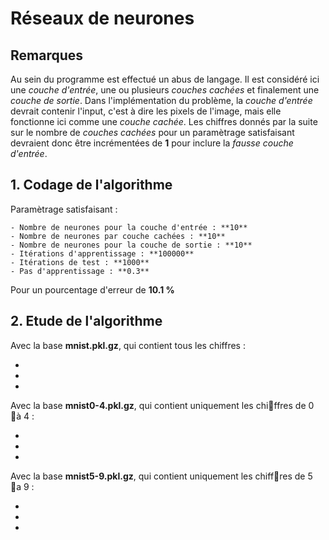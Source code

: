 # Réseaux de neurones

## Remarques

Au sein du programme est effectué un abus de langage. Il est considéré ici 
une *couche d'entrée*, une ou plusieurs *couches cachées* et finalement une 
*couche de sortie*.
Dans l'implémentation du problème, la *couche d'entrée* devrait contenir 
l'input, c'est à dire les pixels de l'image, mais elle fonctionne ici comme 
une *couche cachée*.
Les chiffres donnés par la suite sur le nombre de *couches cachées* pour un 
paramètrage satisfaisant devraient donc être incrémentées de **1** pour 
inclure la *fausse couche d'entrée*.

## 1. Codage de l'algorithme

Paramètrage satisfaisant :

	- Nombre de neurones pour la couche d'entrée : **10**
	- Nombre de neurones par couche cachées : **10**
	- Nombre de neurones pour la couche de sortie : **10**
	- Itérations d'apprentissage : **100000**
	- Itérations de test : **1000**
	- Pas d'apprentissage : **0.3**
Pour un pourcentage d'erreur de **10.1 %**

## 2. Etude de l'algorithme

Avec la base **mnist.pkl.gz**, qui contient tous les chiffres :

-
-
-

Avec la base **mnist0-4.pkl.gz**, qui contient uniquement les chiffres de 0 à 4 :

-
-
-

Avec la base **mnist5-9.pkl.gz**, qui contient uniquement les chiffres de 5 a 9 :

- 
-
-